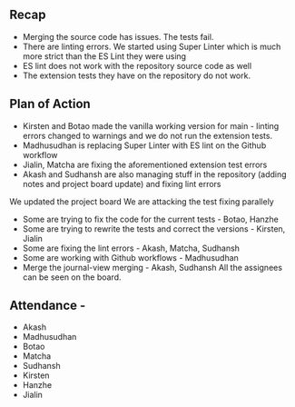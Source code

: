 ## Recap
- Merging the source code has issues. The tests fail.
- There are linting errors. We started using Super Linter which is much more strict than the ES Lint they were using
- ES lint does not work with the repository source code as well
- The extension tests they have on the repository do not work.

## Plan of Action
- Kirsten and Botao made the vanilla working version for main - linting errors changed to warnings and we do not run the extension tests.
- Madhusudhan is replacing Super Linter with ES lint on the Github workflow
- Jialin, Matcha are fixing the aforementioned extension test errors
- Akash and Sudhansh are also managing stuff in the repository (adding notes and project board update) and fixing lint errors

We updated the project board
We are attacking the test fixing parallely
- Some are trying to fix the code for the current tests - Botao, Hanzhe
- Some are trying to rewrite the tests and correct the versions - Kirsten, Jialin
- Some are fixing the lint errors - Akash, Matcha, Sudhansh
- Some are working with Github workflows - Madhusudhan
- Merge the journal-view merging - Akash, Sudhansh
All the assignees can be seen on the board.




## Attendance - 
- Akash
- Madhusudhan
- Botao
- Matcha
- Sudhansh
- Kirsten
- Hanzhe
- Jialin
